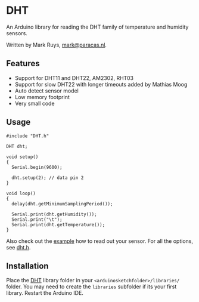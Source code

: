 DHT
===

An Arduino library for reading the DHT family of temperature and humidity sensors.

Written by Mark Ruys, <mark@paracas.nl>.

Features
--------
  - Support for DHT11 and DHT22, AM2302, RHT03
  - Support for slow DHT22 with longer timeouts added by Mathias Moog
  - Auto detect sensor model
  - Low memory footprint
  - Very small code

Usage
-----

```
#include "DHT.h"

DHT dht;

void setup()
{
  Serial.begin(9600);

  dht.setup(2); // data pin 2
}

void loop()
{
  delay(dht.getMinimumSamplingPeriod());

  Serial.print(dht.getHumidity());
  Serial.print("\t");
  Serial.print(dht.getTemperature());
}
```
Also check out the [example] how to read out your sensor. For all the options, see [dht.h][header].

Installation
------------

Place the [DHT][download] library folder in your `<arduinosketchfolder>/libraries/` folder. You may need to create the `libraries` subfolder if its your first library. Restart the Arduino IDE. 

[download]: https://github.com/markruys/arduino-DHT/archive/master.zip "Download DHT library"
[example]: https://github.com/markruys/arduino-DHT/blob/master/examples/DHT_Test/DHT_Test.pde "Show DHT example"
[header]: https://github.com/markruys/arduino-DHT/blob/master/DHT.h "Show header file"


